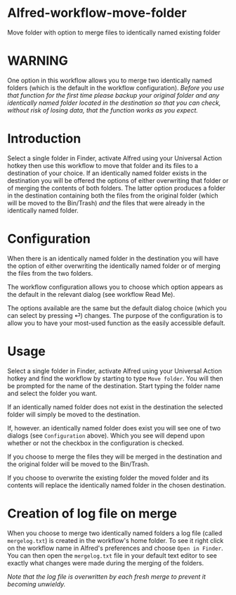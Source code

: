 # Alfred-workflow-move-folder
Move folder with option to merge files to identically named existing folder

# WARNING

One option in this workflow allows you to merge two identically named folders (which is the default in the workflow configuration).  *Before you use that function for the first time please backup your original folder and any identically named folder located in the destination so that you can check, without risk of losing data, that the function works as you expect.*

# Introduction

Select a single folder in Finder, activate Alfred using your Universal Action hotkey then use this workflow to move that folder and its files to a destination of your choice. If an identically named folder exists in the destination you will be offered the options of either overwriting that folder or of merging the contents of both folders. The latter option produces a folder in the destination containing both the files from the original folder (which will be moved to the Bin/Trash) *and* the files that were already in the identically named folder.

# Configuration

When there is an identically named folder in the destination you will have the option of either overwriting the identically named folder or of merging the files from the two folders.

The workflow configuration allows you to choose which option appears as the default in the relevant dialog (see workflow Read Me).

The options available are the same but the default dialog choice (which you can select by pressing ⏎) changes. The purpose of the configuration is to allow you to have your most-used function as the easily accessible default.

# Usage

Select a single folder in Finder, activate Alfred using your Universal Action hotkey and find the workflow by starting to type `Move folder`. You will then be prompted for the name of the destination. Start typing the folder name and select the folder you want.

If an identically named folder does not exist in the destination the selected folder will simply be moved to the destination.

If, however. an identically named folder does exist you will see one of two dialogs (see `Configuration` above). Which you see will depend upon whether or not the checkbox in the configuration is checked.

If you choose to merge the files they will be merged in the destination and the original folder will be moved to the Bin/Trash.

If you choose to overwrite the existing folder the moved folder and its contents will replace the identically named folder in the chosen destination.

# Creation of log file on merge

When you choose to merge two identically named folders a log file (called `mergelog.txt`) is created in the workflow's home folder. To see it right click on the workflow name in Alfred's preferences and choose `Open in Finder`. You can then open the `mergelog.txt` file in your default text editor to see exactly what changes were made during the merging of the folders.

*Note that the log file is overwritten by each fresh merge to prevent it becoming unwieldy.*
